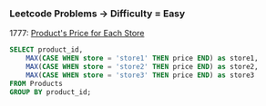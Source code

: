 ### Leetcode Problems -> Difficulty = Easy

1777: [Product's Price for Each Store](https://leetcode.com/problems/products-price-for-each-store/)

```SQL
SELECT product_id,
    MAX(CASE WHEN store = 'store1' THEN price END) as store1,
    MAX(CASE WHEN store = 'store2' THEN price END) as store2,
    MAX(CASE WHEN store = 'store3' THEN price END) as store3
FROM Products
GROUP BY product_id;
```